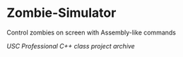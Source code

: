 # Zombie-Simulator
Control zombies on screen with Assembly-like commands

*USC Professional C++ class project archive*
